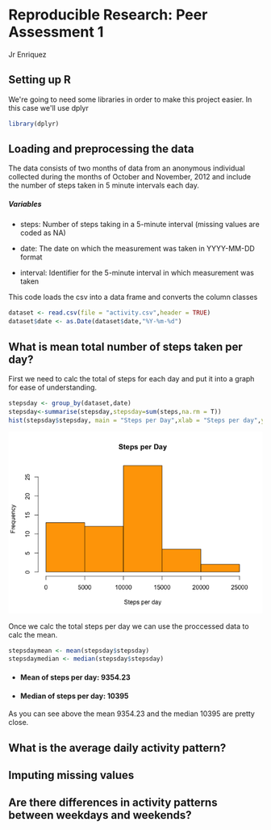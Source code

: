 # Reproducible Research: Peer Assessment 1
Jr Enriquez  
## Setting up R
We're going to need some libraries in order to make this project easier. In this case we'll use dplyr

```r
library(dplyr)
```


## Loading and preprocessing the data
The data consists of two months of data from an anonymous individual collected during the months of October and November, 2012 and include the number of steps taken in 5 minute intervals each day.  

##### Variables

* steps: Number of steps taking in a 5-minute interval (missing values are coded as NA)

* date: The date on which the measurement was taken in YYYY-MM-DD format

* interval: Identifier for the 5-minute interval in which measurement was taken  

This code loads the csv into a data frame and converts the column classes

```r
dataset <- read.csv(file = "activity.csv",header = TRUE)
dataset$date <- as.Date(dataset$date,"%Y-%m-%d")
```

## What is mean total number of steps taken per day?
First we need to calc the total of steps for each day and put it into a graph for ease of understanding. 


```r
stepsday <- group_by(dataset,date)
stepsday<-summarise(stepsday,stepsday=sum(steps,na.rm = T))
hist(stepsday$stepsday, main = "Steps per Day",xlab = "Steps per day",ylab = "Frequency",col = "orange")
```

![](PA1_template_files/figure-html/unnamed-chunk-3-1.png) 

Once we calc the total steps per day we can use the proccessed data to calc the mean. 

```r
stepsdaymean <- mean(stepsday$stepsday)
stepsdaymedian <- median(stepsday$stepsday)
```

* #### **Mean of steps per day: 9354.23**
* #### **Median of steps per day: 10395**
As you can see above the mean 9354.23 and the median 10395 are pretty close. 

## What is the average daily activity pattern?



## Imputing missing values



## Are there differences in activity patterns between weekdays and weekends?
